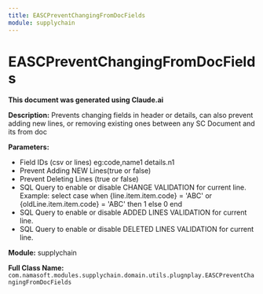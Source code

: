 ```yaml
---
title: EASCPreventChangingFromDocFields
module: supplychain
---
```



<div class='entity-flows'>

# EASCPreventChangingFromDocFields

**This document was generated using Claude.ai**

**Description:** Prevents changing fields in header or details, can also prevent adding new lines, or removing existing ones between any SC Document and its from doc

**Parameters:**
- Field IDs (csv or lines)
eg:code,name1
details.n1
- Prevent Adding NEW Lines(true or false)
- Prevent Deleting Lines (true or false)
- SQL Query to enable or disable CHANGE VALIDATION for current line. Example: select case when {line.item.item.code} = 'ABC' or {oldLine.item.item.code} = 'ABC' then 1 else 0 end
- SQL Query to enable or disable ADDED LINES VALIDATION for current line.
- SQL Query to enable or disable DELETED LINES VALIDATION for current line.

**Module:** supplychain

**Full Class Name:** `com.namasoft.modules.supplychain.domain.utils.plugnplay.EASCPreventChangingFromDocFields`


</div>


